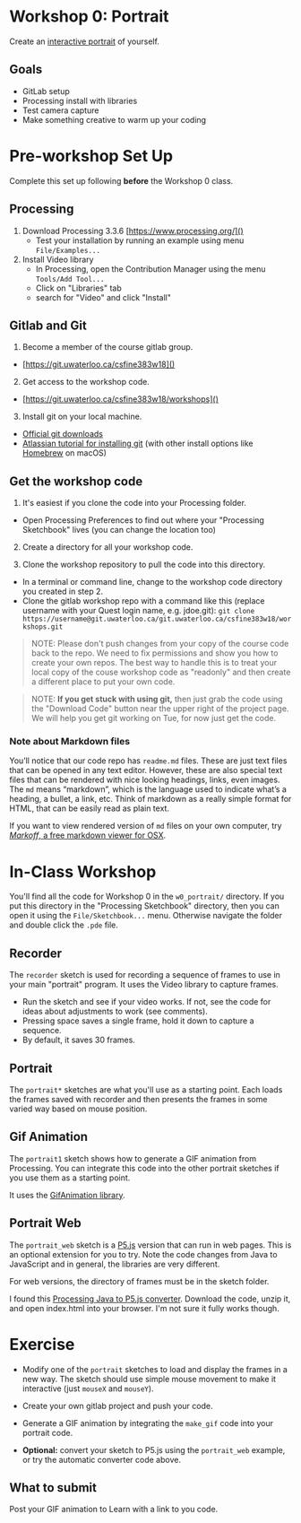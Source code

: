 # Workshop 0: Portrait

Create an [interactive portrait](https://cs.uwaterloo.ca/~dvogel/csfine383w18/portrait_web/) of yourself.

## Goals

* GitLab setup
* Processing install with libraries
* Test camera capture
* Make something creative to warm up your coding

# Pre-workshop Set Up

Complete this set up following __before__ the Workshop 0 class.

## Processing

1. Download Processing 3.3.6 [https://www.processing.org/]()
	* Test your installation by running an example using menu `File/Examples...`
2. Install Video library
	* In Processing, open the Contribution Manager using the menu `Tools/Add Tool...`
	* Click on "Libraries" tab
	* search for "Video" and click "Install"


## Gitlab and Git

1. Become a member of the course gitlab group.
* [https://git.uwaterloo.ca/csfine383w18]()

2. Get access to the workshop code.
 * [https://git.uwaterloo.ca/csfine383w18/workshops]()

3. Install git on your local machine. 
 * [Official git downloads](https://git-scm.com/downloads) 
 * [Atlassian tutorial for installing git](https://www.atlassian.com/git/tutorials/install-git) (with other install options like [Homebrew](https://brew.sh/) on macOS)

## Get the workshop code

1. It's easiest if you clone the code into your Processing folder. 
 * Open Processing Preferences to find out where your "Processing Sketchbook" lives (you can change the location too)

2. Create a directory for all your workshop code. 

3. Clone the workshop repository to pull the code into this directory.
 * In a terminal or command line, change to the workshop code directory you created in step 2.
 * Clone the gitlab workshop repo with a command like this (replace username with your Quest login name, e.g. jdoe.git):
`git clone https://username@git.uwaterloo.ca/git.uwaterloo.ca/csfine383w18/workshops.git`

> NOTE: Please don't push changes from your copy of the course code back to the repo. We need to fix permissions and show you how to create your own repos. The best way to handle this is to treat your local copy of the couse workshop code as "readonly" and then create a different place to put your own code.

> NOTE: **If you get stuck with using git,** then just grab the code using the "Download Code" button near the upper right of the project page. We will help you get git working on Tue, for now just get the code.

### Note about Markdown files

You’ll notice that our code repo has `readme.md` files. These are just text files that can be opened in any text editor. However, these are also special text files that can be rendered with nice looking headings, links, even images. The `md` means “markdown”, which is the language used to indicate what’s a heading, a bullet, a link, etc. Think of markdown as a really simple format for HTML, that can be easily read as plain text.  

If you want to view rendered version of `md` files on your own computer, try [_Markoff_, a free markdown viewer for OSX](https://robots.thoughtbot.com/markoff-free-markdown-previewer).


# In-Class Workshop

You'll find all the code for Workshop 0 in the `w0_portrait/` directory. If you put this directory in the "Processing Sketchbook" directory, then you can open it using the `File/Sketchbook...` menu. Otherwise navigate the folder and double click the `.pde` file.

## Recorder

The `recorder` sketch is used for recording a sequence of frames to use in your main "portrait" program. It uses the Video library to capture frames.

* Run the sketch and see if your video works. If not, see the code for ideas about adjustments to work (see comments). 
* Pressing space saves a single frame, hold it down to capture a sequence.
* By default, it saves 30 frames.


## Portrait

The `portrait*` sketches are what you'll use as a starting point. Each loads the frames saved with recorder and then presents the frames in some varied way based on mouse position. 

## Gif Animation

The `portrait1` sketch shows how to generate a GIF animation from Processing. You can integrate this code into the other portrait sketches if you use them as a starting point.

It uses the [GifAnimation library](https://github.com/01010101/GifAnimation).

## Portrait Web

The `portrait_web` sketch is a [P5.js](https://p5js.org/) version that can run in web pages. This is an optional extension for you to try. Note the code changes from Java to JavaScript and in general, the libraries are very different. 

For web versions, the directory of frames must be in the sketch folder.

I found this [Processing Java to P5.js converter](https://github.com/joemckay5/Processing-to-p5.js-converter). Download the code, unzip it, and open index.html into your browser. I'm not sure it fully works though.

# Exercise

* Modify one of the `portrait` sketches to load and display the frames in a new way. The sketch should use simple mouse movement to make it interactive (just `mouseX` and `mouseY`). 

* Create your own gitlab project and push your code.

* Generate a GIF animation by integrating the `make_gif` code into your portrait code. 

* __Optional:__ convert your sketch to P5.js using the `portrait_web` example, or try the automatic converter code above.

## What to submit

Post your GIF animation to Learn with a link to you code.







